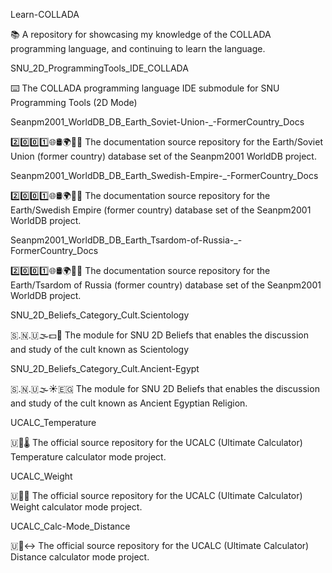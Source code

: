 
Learn-COLLADA

📚️ A repository for showcasing my knowledge of the COLLADA programming language, and continuing to learn the language. 

SNU_2D_ProgrammingTools_IDE_COLLADA

⌨️ The COLLADA programming language IDE submodule for SNU Programming Tools (2D Mode)

Seanpm2001_WorldDB_DB_Earth_Soviet-Union-_-FormerCountry_Docs

2️⃣️0️⃣️0️⃣️1️⃣️🌐️🛢️🌍️🏴️📖️ The documentation source repository for the Earth/Soviet Union (former country) database set of the Seanpm2001 WorldDB project. 

Seanpm2001_WorldDB_DB_Earth_Swedish-Empire-_-FormerCountry_Docs

2️⃣️0️⃣️0️⃣️1️⃣️🌐️🛢️🌍️🏴️📖️ The documentation source repository for the Earth/Swedish Empire (former country) database set of the Seanpm2001 WorldDB project. 

Seanpm2001_WorldDB_DB_Earth_Tsardom-of-Russia-_-FormerCountry_Docs

2️⃣️0️⃣️0️⃣️1️⃣️🌐️🛢️🌍️🏴️📖️ The documentation source repository for the Earth/Tsardom of Russia (former country) database set of the Seanpm2001 WorldDB project. 

SNU_2D_Beliefs_Category_Cult.Scientology

🇸.🇳.🇺🌫️💵️🏦️ The module for SNU 2D Beliefs that enables the discussion and study of the cult known as Scientology

SNU_2D_Beliefs_Category_Cult.Ancient-Egypt

🇸.🇳.🇺🌫️☀️🇪🇬️ The module for SNU 2D Beliefs that enables the discussion and study of the cult known as Ancient Egyptian Religion.

UCALC_Temperature

🇺🧮️🌡️ The official source repository for the UCALC (Ultimate Calculator) Temperature calculator mode project.

UCALC_Weight

🇺🧮️⚖️ The official source repository for the UCALC (Ultimate Calculator) Weight calculator mode project.

UCALC_Calc-Mode_Distance

🇺🧮️↔️ The official source repository for the UCALC (Ultimate Calculator) Distance calculator mode project.

